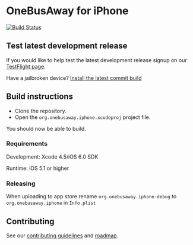 # OneBusAway for iPhone
[![Build Status](https://travis-ci.org/OneBusAway/onebusaway-iphone.png)](https://travis-ci.org/OneBusAway/onebusaway-iphone)

## Test latest development release

If you would like to help test the latest development release signup on our [TestFlight page](http://tflig.ht/1ac8oEg).

Have a jailbroken device? [Install the latest commit build](https://github.com/bbodenmiller/onebusaway-iphone-test-releases)

## Build instructions

* Clone the repository.
* Open the `org.onebusaway.iphone.xcodeproj` project file.

You should now be able to build.

### Requirements

Development: Xcode 4.5/iOS 6.0 SDK

Runtime: iOS 5.1 or higher

### Releasing

When uploading to app store rename `org.onebusaway.iphone-debug` to `org.onebusaway.iphone` in `Info.plist`

## Contributing

See our [contributing guidelines](CONTRIBUTING.md) and [roadmap](ROADMAP.md).
